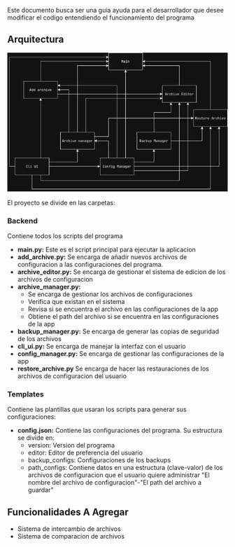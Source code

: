 Este documento busca ser una guia ayuda para el desarrollador que desee modificar el codigo entendiendo el funcionamiento del programa

## Arquitectura
![Arquitectura del sistema](Estructura_micro-servicios.png)

El proyecto se divide en las carpetas:

### Backend
Contiene todos los scripts del programa
- **main.py:**
    Este es el script principal para ejecutar la aplicacion
- **add_archive.py:**
    Se encarga de añadir nuevos archivos de configuracion a las configuraciones del programa.
- **archive_editor.py:**
    Se encarga de gestionar el sistema de edicion de los archivos de configuracion
- **archive_manager.py:**
    - Se encarga de gestionar los archivos de configuraciones
    - Verifica que existan en el sistema
    - Revisa si se encuentra el archivo en las configuraciones de la app
    - Obtiene el path del archivo si se encuentra en las configuraciones de la app
- **backup_manager.py:**
    Se encarga de generar las copias de seguridad de los archivos
- **cli_ui.py:**
    Se encarga de manejar la interfaz con el usuario
- **config_manager.py:**
    Se encarga de gestionar las configuraciones de la app
- **restore_archive.py**
    Se encarga de hacer las restauraciones de los archivos de configuracion del usuario

### Templates
Contiene las plantillas que usaran los scripts para generar sus configuraciones:
- **config.json:**
    Contiene las configuraciones del programa. Su estructura se divide en:
    - version: Version del programa
    - editor: Editor de preferencia del usuario
    - backup_configs: Configuraciones de los backups
    - path_configs: Contiene datos en una estructura (clave-valor) de los archivos de configuracion que el usuario quiere administrar "El nombre del archivo de configuracion"-"El path del archivo a guardar"

## Funcionalidades A Agregar
- Sistema de intercambio de archivos
- Sistema de comparacion de archivos